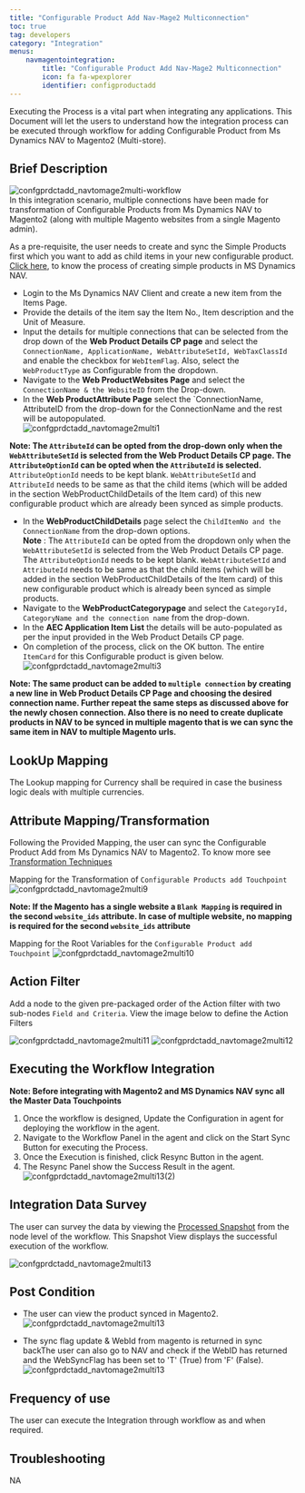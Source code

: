 ```yaml
---
title: "Configurable Product Add Nav-Mage2 Multiconnection"
toc: true
tag: developers
category: "Integration"
menus: 
    navmagentointegration:
        title: "Configurable Product Add Nav-Mage2 Multiconnection"
        icon: fa fa-wpexplorer
        identifier: configproductadd
---
```


Executing the Process is a vital part when integrating any applications. This Document will let the users to 
understand how the integration process can be executed through workflow for adding Configurable Product from 
Ms Dynamics NAV to Magento2 (Multi-store).

## Brief Description

![confgprdctadd_navtomage2multi-workflow](/staticfiles/integration/media/confgprdctadd_navtomage2multi-workflow.png)  
In this integration scenario, multiple connections have been made for transformation of Configurable Products from Ms Dynamics NAV to Magento2 (along with multiple Magento websites from a single Magento admin). 

As a pre-requisite, the user needs to create and sync the Simple Products first which you want to add as child items in your new configurable product. 
[Click here](/integration/simple-productadd/), to know the process of creating simple products in MS Dynamics NAV. 

* Login to the Ms Dynamics NAV Client and create a new item from the Items Page. 
* Provide the details of the item say the Item No., Item description and the Unit of Measure.
* Input the details for multiple connections that can be selected from the drop down of the **Web Product Details CP page** 
  and select the `ConnectionName, ApplicationName, WebAttributeSetId, WebTaxClassId` and enable the checkbox for `WebItemFlag`. 
  Also, select the `WebProductType` as Configurable from the dropdown.
* Navigate to the **Web ProductWebsites Page** and select the `ConnectionName & the WebsiteID` from the Drop-down.
* In the **Web ProductAttribute Page** select the `ConnectionName, AttributeID  from the drop-down for the ConnectionName and the rest will be autopopulated.  
![confgprdctadd_navtomage2multi1](/staticfiles/integration/media/confgprdctadd_navtomage2multi1.png)  

**Note: The `AttributeId` can be opted from the drop-down only when the `WebAttributeSetId` is selected from the Web Product Details CP page. 
        The `AttributeOptionId` can be opted when the `AttributeId` is selected.** 
        `AttributeOptionId` needs to be kept blank. `WebAttributeSetId` and `AttributeId` needs to be same as that the 
        child items (which will be added in the section WebProductChildDetails of the Item card) of this new configurable 
        product which are already been synced as simple products.
* In the **WebProductChildDetails** page select the `ChildItemNo and the ConnectionName` from the drop-down options.  
**Note** : The `AttributeId` can be opted from the dropdown only when the `WebAttributeSetId` is selected from the Web Product Details CP page. 
           The `AttributeOptionId` needs to be kept blank. `WebAttributeSetId` and `AttributeId` needs to be same as that the child items 
           (which will be added in the section WebProductChildDetails of the Item card) of this new configurable product which is already been 
           synced as simple products.
* Navigate to the **WebProductCategorypage** and select the `CategoryId, CategoryName and the connection name` from the drop-down.
* In the **AEC Application Item List** the details will be auto-populated as per the input provided in the Web Product Details CP page.
* On completion of the process, click on the OK button. The entire `ItemCard` for this Configurable product is given below.
![confgprdctadd_navtomage2multi3](/staticfiles/integration/media/confgprdctadd_navtomage2multi3.png)

**Note: The same product can be added to `multiple connection` by creating a new line in Web Product Details CP Page and choosing the 
desired connection name. Further repeat the same steps as discussed above for the newly chosen connection. Also there is no need to create duplicate products 
in NAV to be synced in multiple magento that is we can sync the same item in NAV  to multiple Magento urls.**

## LookUp Mapping

The Lookup mapping for Currency shall be required in case the business logic deals with multiple currencies. 

## Attribute Mapping/Transformation

Following the Provided Mapping, the user can sync the Configurable Product Add from Ms Dynamics NAV to Magento2. 
To know more see [Transformation Techniques](/transformation/steps-to-cutomize-prebuilt-mapping/)

Mapping for the Transformation of `Configurable Products add Touchpoint`
![confgprdctadd_navtomage2multi9](/staticfiles/integration/media/confgprdctadd_navtomage2multi9.png)

**Note: If the Magento has a single website a `Blank Mapping` is required in the second `website_ids` attribute. 
In case of multiple website, no mapping is required for the second `website_ids` attribute**

Mapping for the Root Variables for the `Configurable Product add Touchpoint`
![confgprdctadd_navtomage2multi10](/staticfiles/integration/media/confgprdctadd_navtomage2multi10.png)

## Action Filter

Add a node to the given pre-packaged order of the Action filter with two sub-nodes `Field and Criteria`.
View the image below to define the Action Filters

![confgprdctadd_navtomage2multi11](/staticfiles/integration/media/confgprdctadd_navtomage2multi11.png)
![confgprdctadd_navtomage2multi12](/staticfiles/integration/media/confgprdctadd_navtomage2multi12.png)

## Executing the Workflow Integration

**Note: Before integrating with Magento2 and MS Dynamics NAV sync all the Master Data Touchpoints**

1. Once the workflow is designed, Update the Configuration in agent for deploying the workflow in the agent.
2. Navigate to the Workflow Panel in the agent and click on the Start Sync Button for executing the Process.
3. Once the Execution is finished, click Resync Button in the agent.
4. The Resync Panel show the Success Result in the agent.
![confgprdctadd_navtomage2multi13(2)](/staticfiles/integration/media/confgprdctadd_navtomage2multi13(2).png)

## Integration Data Survey

The user can survey the data by viewing the [Processed Snapshot](/workflow/list-of-snapshot/) from the node level of the workflow.
This Snapshot View displays the successful execution of the workflow.

![confgprdctadd_navtomage2multi13](/staticfiles/integration/media/confgprdctadd_navtomage2multi13.png)

## Post Condition

* The user can view the product synced in Magento2.
![confgprdctadd_navtomage2multi13](/staticfiles/integration/media/confgprdctadd_navtomage2multi14.png)

* The sync flag update & WebId from magento is returned in sync backThe user can also go to NAV and check if the WebID has returned and the WebSyncFlag has 
been set to 'T' (True) from 'F' (False).
![confgprdctadd_navtomage2multi13](/staticfiles/integration/media/confgprdctadd_navtomage2multi15.png)

## Frequency of use

The user can execute the Integration through workflow as and when required.

## Troubleshooting

NA
